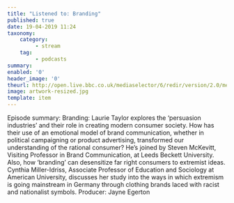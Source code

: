 ```yaml
---
title: "Listened to: Branding"
published: true
date: 19-04-2019 11:24
taxonomy:
    category:
         - stream
    tag:
         - podcasts
summary:
enabled: '0'
header_image: '0'
theurl: http://open.live.bbc.co.uk/mediaselector/6/redir/version/2.0/mediaset/audio-nondrm-download/proto/http/vpid/p075f2xk.mp3
image: artwork-resized.jpg
template: item
---
```

 
Episode summary: Branding: Laurie Taylor explores the ‘persuasion industries’ and their role in creating modern consumer society. How has their use of an emotional model of brand communication, whether in political campaigning or product advertising, transformed our understanding of the rational consumer? He’s joined by Steven McKevitt, Visiting Professor in Brand Communication, at Leeds Beckett University. Also, how ‘branding’ can desensitize far right consumers to extremist ideas. Cynthia Miller-Idriss, Associate Professor of Education and Sociology at American University, discusses her study into the ways in which extremism is going mainstream in Germany through clothing brands laced with racist and nationalist symbols. Producer: Jayne Egerton
